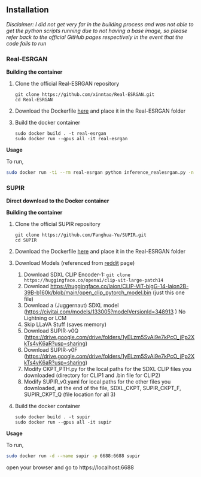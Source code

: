 ## Installation

*Disclaimer: I did not get very far in the building process and was not able to get the python scripts running due to not having a base image, so please refer back to the official GitHub pages respectively in the event that the code fails to run*

### Real-ESRGAN

**Building the container**

1. Clone the official Real-ESRGAN repository
   
   ```
   git clone https://github.com/xinntao/Real-ESRGAN.git
   cd Real-ESRGAN
   ```

2. Download the Dockerfile [here](https://github.com/kneshio/summer2024/tree/main/alex/week_1_to_5_super_resolution/real-esrgan) and place it in the Real-ESRGAN folder

3. Build the docker container
   
    ```
    sudo docker build . -t real-esrgan
    sudo docker run --gpus all -it real-esrgan
    ```

**Usage**

To run,
```bash
sudo docker run -ti --rm real-esrgan python inference_realesrgan.py -n RealESRGAN_x4plus -i inputs --face_enhance
```

### SUPIR

**Direct download to the Docker container**

**Building the container**

1. Clone the official SUPIR repository
   
   ```
   git clone https://github.com/Fanghua-Yu/SUPIR.git
   cd SUPIR
   ```

2. Download the Dockerfile [here](https://github.com/kneshio/summer2024/tree/main/alex/week_1_to_5_super_resolution/supir) and place it in the Real-ESRGAN folder
   
3. Download Models (referenced from [reddit](https://www.reddit.com/r/StableDiffusion/comments/1b37h5z/supir_super_resolution_tutorial_to_run_it_locally/) page)

   1. Download SDXL CLIP Encoder-1: ```git clone https://huggingface.co/openai/clip-vit-large-patch14```
   2. Download https://huggingface.co/laion/CLIP-ViT-bigG-14-laion2B-39B-b160k/blob/main/open_clip_pytorch_model.bin (just this one file)
   3. Download a (Juggernaut) SDXL model (https://civitai.com/models/133005?modelVersionId=348913 ) No Lightning or LCM
   4. Skip LLaVA Stuff (saves memory)
   5. Download SUPIR-v0Q (https://drive.google.com/drive/folders/1yELzm5SvAi9e7kPcO_jPp2XkTs4vK6aR?usp=sharing)
   6. Download SUPIR-v0F (https://drive.google.com/drive/folders/1yELzm5SvAi9e7kPcO_jPp2XkTs4vK6aR?usp=sharing)
   7. Modify CKPT_PTH.py for the local paths for the SDXL CLIP files you downloaded (directory for CLIP1 and .bin file for CLIP2)
   8. Modify SUPIR_v0.yaml for local paths for the other files you downloaded, at the end of the file, SDXL_CKPT, SUPIR_CKPT_F, SUPIR_CKPT_Q (file location for all 3)

4. Build the docker container
   
    ```
    sudo docker build . -t supir
    sudo docker run --gpus all -it supir
    ```
**Usage**

To run,
```bash
sudo docker run -d --name supir -p 6688:6688 supir
```
open your browser and go to https://localhost:6688
